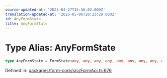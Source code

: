 ```yaml
---
source-updated-at: '2025-04-27T15:56:02.000Z'
translation-updated-at: '2025-05-06T20:23:29.680Z'
id: AnyFormState
title: AnyFormState
---
```


<!-- DO NOT EDIT: this page is autogenerated from the type comments -->

# Type Alias: AnyFormState

```ts
type AnyFormState = FormState<any, any, any, any, any, any, any, any, any>;
```

Defined in: [packages/form-core/src/FormApi.ts:676](https://github.com/TanStack/form/blob/main/packages/form-core/src/FormApi.ts#L676)
